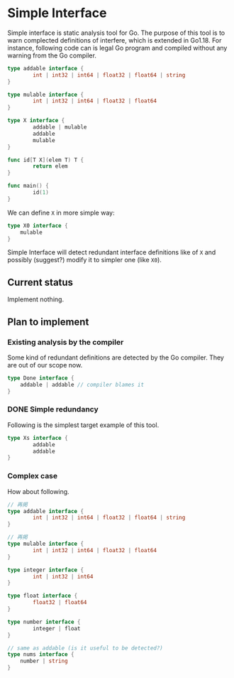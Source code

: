 # Simple Interface

Simple interface is static analysis tool for Go.
The purpose of this tool is to warn complected definitions of interfere, which is
extended in Go1.18. For instance, following code can is legal Go program and compiled without any warning from the Go compiler.

```go
type addable interface {
        int | int32 | int64 | float32 | float64 | string
}

type mulable interface {
        int | int32 | int64 | float32 | float64
}

type X interface {
        addable | mulable
        addable
        mulable
}

func id[T X](elem T) T {
        return elem
}

func main() {
        id(1)
}
```

We can define `X` in more simple way:

```go
type X0 interface {
    mulable
}
```

Simple Interface will detect redundant interface definitions like of `X` and
possibly (suggest?) modify it to simpler one (like `X0`).

## Current status

Implement nothing.

## Plan to implement

### Existing analysis by the compiler

Some kind of redundant definitions are detected by the Go compiler. They are out of our scope now.

```go
type Done interface {
    addable | addable // compiler blames it
}
```

### DONE Simple redundancy

Following is the simplest target example of this tool.

```go
type Xs interface {
        addable
        addable
}
```

### Complex case

How about following.

```go
// 再掲
type addable interface {
        int | int32 | int64 | float32 | float64 | string
}

// 再掲
type mulable interface {
        int | int32 | int64 | float32 | float64
}

type integer interface {
        int | int32 | int64
}

type float interface {
        float32 | float64
}

type number interface {
        integer | float
}

// same as addable (is it useful to be detected?)
type nums interface {
    number | string
}


```
